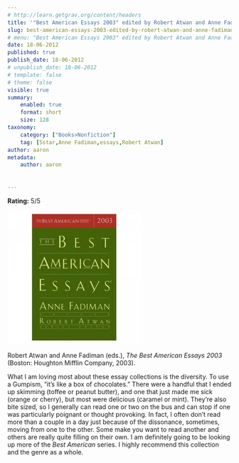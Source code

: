 ```yaml
---
# http://learn.getgrav.org/content/headers
title: '"Best American Essays 2003" edited by Robert Atwan and Anne Fadiman'
slug: best-american-essays-2003-edited-by-robert-atwan-and-anne-fadiman
# menu: "Best American Essays 2003" edited by Robert Atwan and Anne Fadiman
date: 18-06-2012
published: true
publish_date: 18-06-2012
# unpublish_date: 18-06-2012
# template: false
# theme: false
visible: true
summary:
    enabled: true
    format: short
    size: 128
taxonomy:
    category: ["Books>Nonfiction"]
    tag: [5star,Anne Fadiman,essays,Robert Atwan]
author: aaron
metadata:
    author: aaron


---
```


**Rating:** 5/5

![](cover1-300x300.jpg "Essays 2003")

Robert Atwan and Anne Fadiman (eds.), *The Best American Essays 2003* (Boston: Houghton Mifflin Company, 2003).

What I am loving most about these essay collections is the diversity. To use a Gumpism, “it’s like a box of chocolates.” There were a handful that I ended up skimming (toffee or peanut butter), and one that just made me sick (orange or cherry), but most were delicious (caramel or mint). They’re also bite sized, so I generally can read one or two on the bus and can stop if one was particularly poignant or thought provoking. In fact, I often don’t read more than a couple in a day just because of the dissonance, sometimes, moving from one to the other. Some make you want to read another and others are really quite filling on their own. I am definitely going to be looking up more of the *Best American* series. I highly recommend this collection and the genre as a whole.

